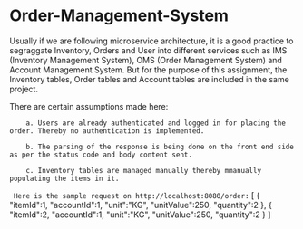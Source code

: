 # Order-Management-System

 Usually if we are following microservice architecture, it is a good practice to segraggate Inventory, Orders and User into       different services such as IMS (Inventory Management System), OMS (Order Management System) and Account Management System.
   But for the purpose of this assignment, the Inventory tables, Order tables and Account tables are included in the same          project.
   
   
 There are certain assumptions made here:
 
        a. Users are already authenticated and logged in for placing the order. Thereby no authentication is implemented.
        
        b. The parsing of the response is being done on the front end side as per the status code and body content sent.
        
        c. Inventory tables are managed manually thereby mmanually populating the items in it.
``` Here is the sample request on http://localhost:8080/order:```
        [
        	{
        		"itemId":1,
        		"accountId":1,
        		"unit":"KG",
        		"unitValue":250,
        		"quantity":2
        	},
        		{
        		"itemId":2,
        		"accountId":1,
        		"unit":"KG",
        		"unitValue":250,
        		"quantity":2
        	}
        ]



